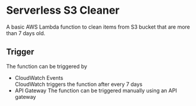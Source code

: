 # Serverless S3 Cleaner

A basic AWS Lambda function to clean items from S3 bucket that are more than 7 days old.

## Trigger

The function can be triggered by

- CloudWatch Events  
   CloudWatch triggers the function after every 7 days
- API Gateway
  The function can be triggered manually using an API gateway
